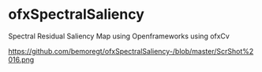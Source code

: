 # ofxSpectralSaliency
Spectral Residual Saliency Map using Openframeworks using ofxCv

https://github.com/bemoregt/ofxSpectralSaliency-/blob/master/ScrShot%2016.png

